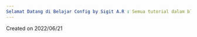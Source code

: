 ```yaml
---
Selamat Datang di Belajar Config by Sigit A.R : Semua tutorial dalam blog ini merupakan pengalaman penulis
---
```

Created on 2022/06/21
